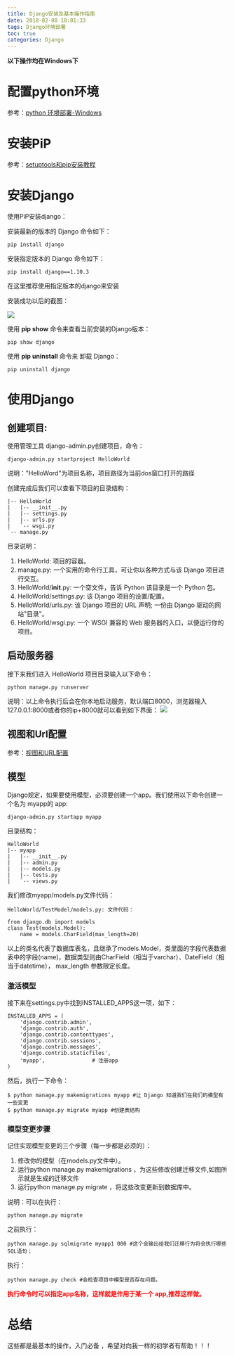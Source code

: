 ```yaml
---
title: Django安装及基本操作指南
date: 2018-02-08 18:01:33
tags: Django环境部署
toc: true
categories: Django
---
```

**以下操作均在Windows下**

# 配置python环境

参考：[python 环境部署-Windows](http://waisunny.com/2017/11/16/python-%E7%8E%AF%E5%A2%83%E9%83%A8%E7%BD%B2-Windows/)

# 安装PiP

参考：[setuptools和pip安装教程](http://waisunny.com/2017/11/17/setuptools%E5%92%8Cpip%E5%AE%89%E8%A3%85%E6%95%99%E7%A8%8B/)

<!--more-->
# 安装Django

使用PiP安装django：

安装最新的版本的 Django 命令如下：  
 
	pip install django  

安装指定版本的 Django 命令如下：

	pip install django==1.10.3  
在这里推荐使用指定版本的django来安装

安装成功以后的截图：

![](https://i.imgur.com/wZFz8AH.png)

使用 **pip show** 命令来查看当前安装的Django版本：

	pip show django

使用 **pip uninstall** 命令来 卸载 Django：

	pip uninstall django 

# 使用Django

## 创建项目:

使用管理工具 django-admin.py创建项目，命令：

	django-admin.py startproject HelloWorld  
说明："HelloWord"为项目名称，项目路径为当前dos窗口打开的路径

创建完成后我们可以查看下项目的目录结构：

	|-- HelloWorld  
	|   |-- __init__.py  
	|   |-- settings.py  
	|   |-- urls.py  
	|   `-- wsgi.py  
	`-- manage.py 

目录说明：

1. HelloWorld: 项目的容器。
2. manage.py: 一个实用的命令行工具，可让你以各种方式与该 Django 项目进行交互。
3. HelloWorld/__init__.py: 一个空文件，告诉 Python 该目录是一个 Python 包。
4. HelloWorld/settings.py: 该 Django 项目的设置/配置。
5. HelloWorld/urls.py: 该 Django 项目的 URL 声明; 一份由 Django 驱动的网站"目录"。
6. HelloWorld/wsgi.py: 一个 WSGI 兼容的 Web 服务器的入口，以便运行你的项目。
## 启动服务器

接下来我们进入 HelloWorld 项目目录输入以下命令：

	python manage.py runserver  

说明：以上命令执行后会在你本地启动服务，默认端口8000，浏览器输入127.0.0.1:8000或者你的ip+8000就可以看到如下界面：
![](https://i.imgur.com/aVIilKb.jpg)

## 视图和Url配置

参考：[视图和URL配置](http://www.runoob.com/django/django-first-app.html ) 

## 模型

Django规定，如果要使用模型，必须要创建一个app。我们使用以下命令创建一个名为 myapp的 app:

	django-admin.py startapp myapp  

目录结构：

	HelloWorld  
	|-- myapp  
	|   |-- __init__.py  
	|   |-- admin.py  
	|   |-- models.py  
	|   |-- tests.py  
	|   `-- views.py  

我们修改myapp/models.py文件代码：

	HelloWorld/TestModel/models.py: 文件代码：  
 
	from django.db import models  
	class Test(models.Model):  
	    name = models.CharField(max_length=20)  


以上的类名代表了数据库表名，且继承了models.Model，类里面的字段代表数据表中的字段(name)，数据类型则由CharField（相当于varchar）、DateField（相当于datetime）， max_length 参数限定长度。

### 激活模型

接下来在settings.py中找到INSTALLED_APPS这一项，如下：

	INSTALLED_APPS = (  
	    'django.contrib.admin',  
	    'django.contrib.auth',  
	    'django.contrib.contenttypes',  
	    'django.contrib.sessions',  
	    'django.contrib.messages',  
	    'django.contrib.staticfiles',  
	    'myapp',               # 注册app  
	) 

 然后，执行一下命令：

	$ python manage.py makemigrations myapp #让 Django 知道我们在我们的模型有一些变更  
	$ python manage.py migrate myapp #创建表结构 

### 模型变更步骤

记住实现模型变更的三个步骤（每一步都是必须的）：

1. 修改你的模型（在models.py文件中）。
2. 运行python manage.py makemigrations ，为这些修改创建迁移文件,如图所示就是生成的迁移文件
3. 运行python manage.py migrate ，将这些改变更新到数据库中。

说明：可以在执行：

	python manage.py migrate
之前执行：

	python manage.py sqlmigrate myapp1 000 #这个会输出给我们迁移行为将会执行哪些SQL语句；

执行：

	python manage.py check #会检查项目中模型是否存在问题。

<font color=red>**执行命令时可以指定app名称，这样就是作用于某一个 app,推荐这样做。**</font>

 
# 总结

这些都是最基本的操作，入门必备 ，希望对向我一样的初学者有帮助！！！